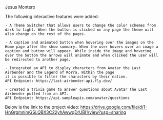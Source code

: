 Jesus Montero

The following interactive features were added: 

    - A Theme Switcher that allows users to change the color schemes from dark to light. When the button is clicked on any page the theme will also change on the rest of the pages. 

    - A caption and animated button when hovering over the images on the Home page after the show summary. When the user hovers over an image a caption and button will appear. While inside the image and hovering over the button the arrows will animate and when clicked the user will be redirected to another page.

    - Integrated an API to display characters from Avatar the Last Airbender and the Legend of Korra. Within the page 
    it is possible to filter the characters by their nation.  
    API Endpoint: https://last-airbender-api.fly.dev/

    - Created a trivia game to answer questions about Avatar the Last Airbender pulled from an API. 
    API Endpoint: https://api.sampleapis.com/avatar/questions
 

Below is the link to the project video: 
https://drive.google.com/file/d/1-HnGrgmnimGSLQBX3C22yhAwwqDrUBl1/view?usp=sharing

